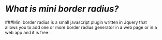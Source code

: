 # _What is mini border radius?_

###Mini border radius is a small javascript plugin written in Jquery that allows you to add one or more border radius generator in a web page or in a web app and it is free .

